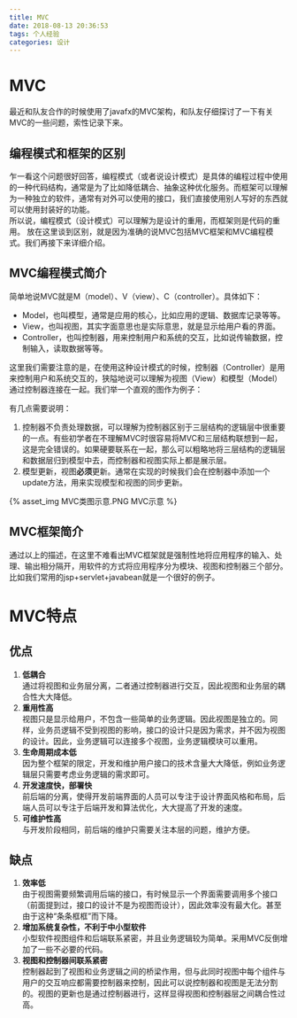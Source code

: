 ```yaml
---
title: MVC
date: 2018-08-13 20:36:53
tags: 个人经验
categories: 设计
---
```


# MVC

最近和队友合作的时候使用了javafx的MVC架构，和队友仔细探讨了一下有关MVC的一些问题，索性记录下来。

## 编程模式和框架的区别

乍一看这个问题很好回答，编程模式（或者说设计模式）是具体的编程过程中使用的一种代码结构，通常是为了比如降低耦合、抽象这种优化服务。而框架可以理解为一种独立的软件，通常有对外可以使用的接口，我们直接使用别人写好的东西就可以使用封装好的功能。  
所以说，编程模式（设计模式）可以理解为是设计的重用，而框架则是代码的重用。
放在这里谈到区别，就是因为准确的说MVC包括MVC框架和MVC编程模式。我们再接下来详细介绍。

## MVC编程模式简介

简单地说MVC就是M（model）、V（view）、C（controller）。具体如下：
* Model，也叫模型，通常是应用的核心，比如应用的逻辑、数据库记录等等。
* View，也叫视图，其实字面意思也是实际意思，就是显示给用户看的界面。
* Controller，也叫控制器，用来控制用户和系统的交互，比如说传输数据，控制输入，读取数据等等。  

这里我们需要注意的是，在使用这种设计模式的时候，控制器（Controller）是用来控制用户和系统交互的，狭隘地说可以理解为视图（View）和模型（Model）通过控制器连接在一起。我们举一个直观的图作为例子：  

有几点需要说明：
1. 控制器不负责处理数据，可以理解为控制器区别于三层结构的逻辑层中很重要的一点。有些初学者在不理解MVC时很容易将MVC和三层结构联想到一起，这是完全错误的。如果硬要联系在一起，那么可以粗略地将三层结构的逻辑层和数据层归到模型中去，而控制器和视图实际上都是展示层。
1. 模型更新，视图**必须**更新。通常在实现的时候我们会在控制器中添加一个update方法，用来实现模型和视图的同步更新。

{% asset_img MVC类图示意.PNG MVC示意 %}

## MVC框架简介

通过以上的描述，在这里不难看出MVC框架就是强制性地将应用程序的输入、处理、输出相分隔开，用软件的方式将应用程序分为模块、视图和控制器三个部分。比如我们常用的jsp+servlet+javabean就是一个很好的例子。

# MVC特点

## 优点  

1. **低耦合**  
通过将视图和业务层分离，二者通过控制器进行交互，因此视图和业务层的耦合性大大降低。
2. **重用性高**  
视图只是显示给用户，不包含一些简单的业务逻辑。因此视图是独立的。同样，业务员逻辑不受到视图的影响，接口的设计只是因为需求，并不因为视图的设计。因此，业务逻辑可以连接多个视图，业务逻辑模块可以重用。
3. **生命周期成本低**  
因为整个框架的限定，开发和维护用户接口的技术含量大大降低，例如业务逻辑层只需要考虑业务逻辑的需求即可。
4. **开发速度快，部署快**    
前后端的分离，使得开发前端界面的人员可以专注于设计界面风格和布局，后端人员可以专注于后端开发和算法优化，大大提高了开发的速度。
5. **可维护性高**    
与开发阶段相同，前后端的维护只需要关注本层的问题，维护方便。

## 缺点

1. **效率低**  
由于视图需要频繁调用后端的接口，有时候显示一个界面需要调用多个接口（前面提到过，接口的设计不是为视图而设计），因此效率没有最大化。甚至由于这种“条条框框”而下降。
2. **增加系统复杂性，不利于中小型软件**  
小型软件视图组件和后端联系紧密，并且业务逻辑较为简单。采用MVC反倒增加了一些不必要的代码。
3. **视图和控制器间联系紧密**  
控制器起到了视图和业务逻辑之间的桥梁作用，但与此同时视图中每个组件与用户的交互响应都需要控制器来控制，因此可以说控制器和视图是无法分割的。视图的更新也是通过控制器进行，这样显得视图和控制器层之间耦合性过高。